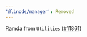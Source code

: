 ```yaml
---
'@linode/manager': Removed
---
```


Ramda from `Utilities` ([#11861](https://github.com/linode/manager/pull/11861))
